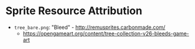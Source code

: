 # Sprite Resource Attribution

* `tree_bare.png`: "Bleed" - http://remusprites.carbonmade.com/
  * https://opengameart.org/content/tree-collection-v26-bleeds-game-art
